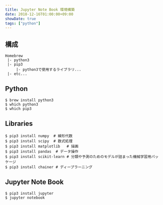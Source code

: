 ```yaml
---
title: Jupyter Note Book 環境構築
date: 2018-12-16T01:00:00+09:00
showDate: true
tags: ["python"]
---
```


## 構成
```
Homebrew
 |- python3
 |- pip3
     |- python3で使用するライブラリ...
 |- etc...
```

## Python
```
$ brew install python3
$ which python3
$ which pip3
```

## Libraries
```
$ pip3 install numpy  # 線形代数
$ pip3 install scipy  # 数式処理
$ pip3 install matplotlib   # 描画
$ pip3 install pandas  # データ操作
$ pip3 install scikit-learn # 分類や予測のためのモデルが詰まった機械学習用パッケージ
$ pip3 install chainer # ディープラーニング
```

## Jupyter Note Book
```
$ pip3 install jupyter
$ jupyter notebook
```
